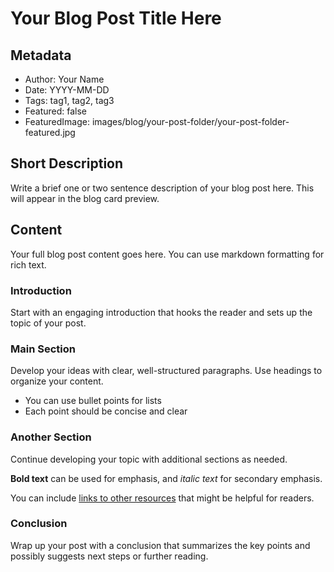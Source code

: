 # Your Blog Post Title Here

## Metadata
- Author: Your Name
- Date: YYYY-MM-DD
- Tags: tag1, tag2, tag3
- Featured: false
- FeaturedImage: images/blog/your-post-folder/your-post-folder-featured.jpg

<!--
Note on images:
1. Create a folder for your blog post in images/blog/ (e.g., images/blog/your-post-folder/)
2. Place all images for this post in that folder
3. Follow the naming convention:
   - Featured image: your-post-folder-featured.jpg
   - Additional images: your-post-folder-1.jpg, your-post-folder-2.jpg, etc.
4. Reference images using the path: images/blog/your-post-folder/your-post-folder-featured.jpg
-->

## Short Description
Write a brief one or two sentence description of your blog post here. This will appear in the blog card preview.

## Content
Your full blog post content goes here. You can use markdown formatting for rich text.

### Introduction
Start with an engaging introduction that hooks the reader and sets up the topic of your post.

### Main Section
Develop your ideas with clear, well-structured paragraphs. Use headings to organize your content.

- You can use bullet points for lists
- Each point should be concise and clear

### Another Section
Continue developing your topic with additional sections as needed.

**Bold text** can be used for emphasis, and *italic text* for secondary emphasis.

You can include [links to other resources](https://example.com) that might be helpful for readers.

### Conclusion
Wrap up your post with a conclusion that summarizes the key points and possibly suggests next steps or further reading.